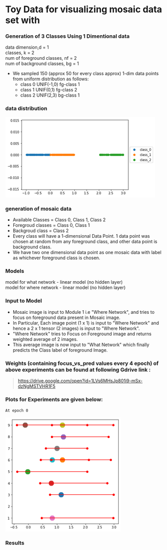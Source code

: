 # Toy Data for visualizing mosaic data set with 


### Generation of 3 Classes Using 1 Dimentional data  
  data dimension,d = 1    
  classes, k = 2  
  num of foreground classes, nf = 2   
  num of background classes, bg = 1   
  - We sampled 150 (approx 50 for every class approx) 1-dim data points from uniform distribution as follows:
     - class 0 UNIF(-1,0) fg-class 1
     - class 1 UNIF(0,1) fg-class 2
     - class 2 UNIF(2,3) bg-class 1
  
   ###     data distribution
  ![](./plots_images/data_distribution.png)
  
  ### generation of mosaic data
  - Available Classes = Class 0, Class 1, Class 2
  - Foregroud classes = Class 0, Class 1
  - Backgroud class =  Class 2
  - Every class will have a 1-dimensional Data Point. 1 data point was chosen at random from any foreground class, and other data point is  background class.
  - We have two one dimensional data point as one mosaic data with label as whichever foreground class is chosen.
  
### Models
model for what network - linear model (no hidden layer)  
model for where network - linear model (no hidden layer)   

### Input to Model
- Mosaic image is input to Module 1 i.e "Where Network", and tries to focus on foreground data present in Mosaic image.
- In Particular, Each image point (1 x 1) is input to "Where Network" and hence a 2 x 1 tensor (2 images) is input to "Where Network".
- "Where Network" tries to Focus on Foreground image and returns weighted average of 2 images.
- This average image is now input to "What Network" which finally predicts the Class label of foreground Image.

### Weights (containing focus_vs_pred values every 4 epoch) of above experiments can be found at following Gdrive link :
> https://drive.google.com/open?id=1LVs6MHsJp801i9-mSx-dzNgMSTVHR1F5

### Plots for Experiments are given below:
    At epoch 0 
![](./plots_images/epoch_0.png)

### Results 

